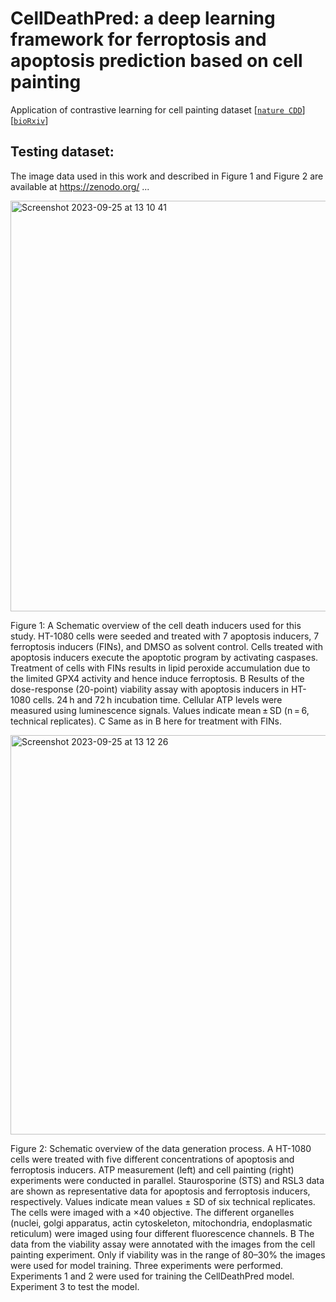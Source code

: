 # CellDeathPred: a deep learning framework for ferroptosis and apoptosis prediction based on cell painting

Application of contrastive learning for cell painting dataset 
[[`nature CDD`](https://www.nature.com/articles/s41420-023-01559-y)] [[`bioRxiv`](https://www.biorxiv.org/content/10.1101/2023.03.14.532633v1)]

## Testing dataset:

The image data used in this work and described in Figure 1 and Figure 2 are available at https://zenodo.org/ ...

<img width="657" alt="Screenshot 2023-09-25 at 13 10 41" src="https://github.com/peng-lab/CellDeathPred/assets/67750721/745703b7-4d69-446a-b9e1-d76d4ebf4789">

Figure 1: A Schematic overview of the cell death inducers used for this study. HT-1080 cells were seeded and treated with 7 apoptosis inducers, 7 ferroptosis inducers (FINs), and DMSO as solvent control. Cells treated with apoptosis inducers execute the apoptotic program by activating caspases. Treatment of cells with FINs results in lipid peroxide accumulation due to the limited GPX4 activity and hence induce ferroptosis. B Results of the dose-response (20-point) viability assay with apoptosis inducers in HT-1080 cells. 24 h and 72 h incubation time. Cellular ATP levels were measured using luminescence signals. Values indicate mean ± SD (n = 6, technical replicates). C Same as in B here for treatment with FINs.

<img width="639" alt="Screenshot 2023-09-25 at 13 12 26" src="https://github.com/peng-lab/CellDeathPred/assets/67750721/a2e6a154-a7f4-4aa5-bb0e-fc5a9a65a934">

Figure 2: Schematic overview of the data generation process. A HT-1080 cells were treated with five different concentrations of apoptosis and ferroptosis inducers. ATP measurement (left) and cell painting (right) experiments were conducted in parallel. Staurosporine (STS) and RSL3 data are shown as representative data for apoptosis and ferroptosis inducers, respectively. Values indicate mean values ± SD of six technical replicates. The cells were imaged with a ×40 objective. The different organelles (nuclei, golgi apparatus, actin cytoskeleton, mitochondria, endoplasmatic reticulum) were imaged using four different fluorescence channels. B The data from the viability assay were annotated with the images from the cell painting experiment. Only if viability was in the range of 80–30% the images were used for model training. Three experiments were performed. Experiments 1 and 2 were used for training the CellDeathPred model. Experiment 3 to test the model.
